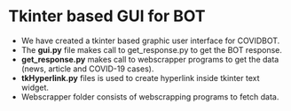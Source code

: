 # Tkinter based GUI for BOT

- We have created a tkinter based graphic user interface for COVIDBOT. 
- The **gui.py** file makes call to get_response.py to get the BOT response.
- **get_response.py** makes call to webscrapper programs to get the data (news, article and COVID-19 cases).
- **tkHyperlink.py** files is used to create hyperlink inside tkinter text widget.
- Webscrapper folder consists of webscrapping programs to fetch data.
